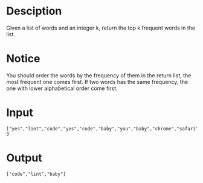 # Desciption

Given a list of words and an integer k, return the top k frequent words in the list.

# Notice

You should order the words by the frequency of them in the return list, the most frequent one comes first. If two words has the same frequency, the one with lower alphabetical order come first.

# Input

```
["yes","lint","code","yes","code","baby","you","baby","chrome","safari","lint","code","body","lint","code"], 3
```

# Output

```
["code","lint","baby"]
```
